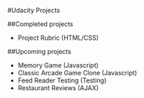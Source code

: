 #Udacity Projects

 ##Completed projects
 - Project Rubric (HTML/CSS)

 ##Upcoming projects
 - Memory Game (Javascript)
 - Classic Arcade Game Clone (Javascript)
 - Feed Reader Testing (Testing)
 - Restaurant Reviews (AJAX)
